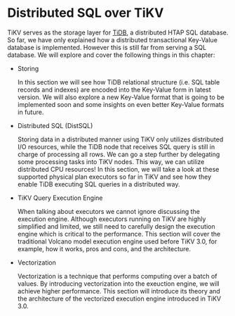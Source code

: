 # Distributed SQL over TiKV

TiKV serves as the storage layer for [TiDB], a distributed HTAP SQL database.
So far, we have only explained how a distributed transactional Key-Value
database is implemented. However this is still far from serving a SQL database.
We will explore and cover the following things in this chapter:

- Storing

  In this section we will see how TiDB relational structure (i.e. SQL table
  records and indexes) are encoded into the Key-Value form in latest version.
  We will also explore a new Key-Value format that is going to be implemented
  soon and some insights on even better Key-Value formats in future.

- Distributed SQL (DistSQL)

  Storing data in a distributed manner using TiKV only utilizes distributed I/O
  resources, while the TiDB node that receives SQL query is still in charge of
  processing all rows. We can go a step further by delegating some processing
  tasks into TiKV nodes. This way, we can utilize distributed CPU resources! In
  this section, we will take a look at these supported physical plan executors
  so far in TiKV and see how they enable TiDB executing SQL queries in a
  distributed way.

- TiKV Query Execution Engine

  When talking about executors we cannot ignore discussing the execution engine.
  Although executors running on TiKV are highly simplified and limited, we still
  need to carefully design the execution engine which is critical to the
  performance. This section will cover the traditional Volcano model execution
  engine used before TiKV 3.0, for example, how it works, pros and cons, and the
  architecture.

- Vectorization

  Vectorization is a technique that performs computing over a batch of values.
  By introducing vectorization into the exeuction engine, we will achieve higher
  performance. This section will introduce its theory and the architecture of
  the vectorized execution engine introduced in TiKV 3.0.

[TiDB]: https://github.com/pingcap/tidb
